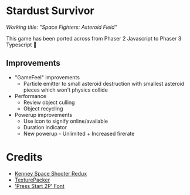 # Stardust Survivor
_Working title: "Space Fighters: Asteroid Field"_

This game has been ported across from Phaser 2 Javascript to Phaser 3 Typescript :tada:


## Improvements
- "GameFeel" improvements
    - Particle emitter to small asteroid destruction with smallest asteroid pieces which won't physics collide
- Performance
    - Review object culling
    - Object recycling
- Powerup improvements
    - Use icon to signify online/available
    - Duration indicator
    - New powerup - Unlimited + Increased firerate


# Credits
- [Kenney Space Shooter Redux](https://kenney.nl/assets/space-shooter-reduxe)
- [TexturePacker](https://www.codeandweb.com/texturepacker)
- ['Press Start 2P' Font](https://fonts.google.com/specimen/Press+Start+2P)